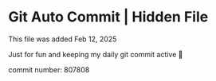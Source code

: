 # Git Auto Commit | Hidden File

This file was added Feb 12, 2025

Just for fun and keeping my daily git commit active 🤪

commit number: 807808
